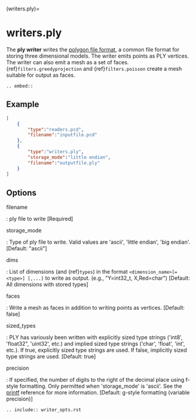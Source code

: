 (writers.ply)=

# writers.ply

The **ply writer** writes the [polygon file format], a common file format
for storing three dimensional models.  The writer emits points as PLY vertices.
The writer can also emit a mesh as a set of faces.
{ref}`filters.greedyprojection` and {ref}`filters.poisson` create a
mesh suitable for output as faces.

```{eval-rst}
.. embed::
```

## Example

```json
[
    {
        "type":"readers.pcd",
        "filename":"inputfile.pcd"
    },
    {
        "type":"writers.ply",
        "storage_mode":"little endian",
        "filename":"outputfile.ply"
    }
]
```

## Options

filename

: ply file to write \[Required\]

storage_mode

: Type of ply file to write. Valid values are 'ascii', 'little endian',
  'big endian'.  \[Default: "ascii"\]

dims

: List of dimensions (and {ref}`types`) in the format
  `<dimension_name>[=<type>] [,...]` to write as output.
  (e.g., "Y=int32_t, X,Red=char")
  \[Default: All dimensions with stored types\]

faces

: Write a mesh as faces in addition to writing points as vertices.
  \[Default: false\]

sized_types

: PLY has variously been written with explicitly sized type strings
  ('int8', 'float32", 'uint32', etc.) and implied sized type strings
  ('char', 'float', 'int', etc.).  If true, explicitly sized type strings
  are used.  If false, implicitly sized type strings are used.
  \[Default: true\]

precision

: If specified, the number of digits to the right of the decimal place
  using f-style formatting.  Only permitted when 'storage_mode' is 'ascii'.
  See the [printf] reference for more information.
  \[Default: g-style formatting (variable precision)\]

```{eval-rst}
.. include:: writer_opts.rst
```

[polygon file format]: http://paulbourke.net/dataformats/ply/
[printf]: https://en.cppreference.com/w/cpp/io/c/fprintf
